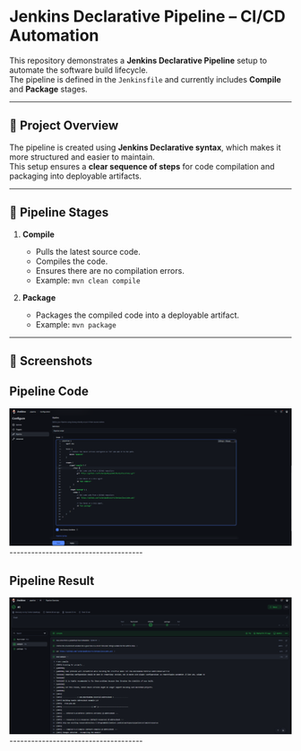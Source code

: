# Jenkins Declarative Pipeline – CI/CD Automation

This repository demonstrates a **Jenkins Declarative Pipeline** setup to automate the software build lifecycle.  
The pipeline is defined in the `Jenkinsfile` and currently includes **Compile** and **Package** stages.  

---

## 🔹 Project Overview
The pipeline is created using **Jenkins Declarative syntax**, which makes it more structured and easier to maintain.  
This setup ensures a **clear sequence of steps** for code compilation and packaging into deployable artifacts.

---

## 🔹 Pipeline Stages
1. **Compile**
   - Pulls the latest source code.
   - Compiles the code.
   - Ensures there are no compilation errors.
   - Example: `mvn clean compile`

2. **Package**
   - Packages the compiled code into a deployable artifact.
   - Example: `mvn package`

---

## 📸 Screenshots

## Pipeline Code
<img src="images/pipeline code.png">
-------------------------------------

## Pipeline Result
<img src="images/pipeline result.png">
-------------------------------------